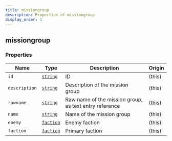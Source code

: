 ```yaml
---
title: missiongroup
description: Properties of missiongroup
display_order: 1
---
```


## missiongroup

### Properties

| Name | Type | Description | Origin |
|------|------|-------------|--------|
| `id` | [`string`](./string.md) | ID | (this) |
| `description` | [`string`](./string.md) | Description of the mission group | (this) |
| `rawname` | [`string`](./string.md) | Raw name of the mission group, as text entry reference | (this) |
| `name` | [`string`](./string.md) | Name of the mission group | (this) |
| `enemy` | [`faction`](./faction.md) | Enemy faction | (this) |
| `faction` | [`faction`](./faction.md) | Primary faction | (this) |


